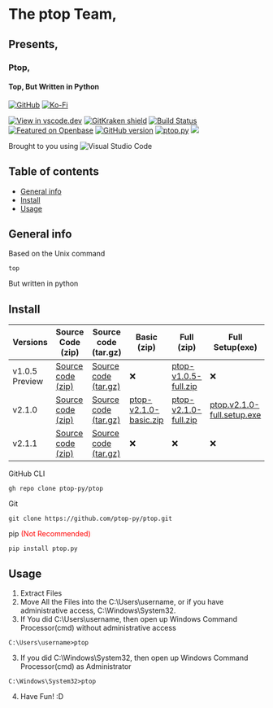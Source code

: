 # The ptop Team,
## Presents,
### Ptop,
#### Top, But Written in Python

[![GitHub][github-badge]][github-sponsors]
[![Ko-Fi][kofi-badge]][kofi]

[![View in vscode.dev](https://img.shields.io/badge/view%20in-vscode.dev-blue)](https://vscode.dev/github/ptop-py/ptop)
[![GitKraken shield][kraken]][kraken-ref]
[![Build Status](https://dev.azure.com/dwhirlpool/ptop/_apis/build/status/ptop?branchName=main)](https://dev.azure.com/dwhirlpool/ptop/_build/latest?definitionId=1&branchName=main)
[![Featured on Openbase](https://badges.openbase.com/js/featured/ptop.py.svg?style=openbase&token=Di34gIAg0zqPWJHG+EHhKlekbKV61oiRvE3cENRe3vM=)](https://openbase.com/js/ptop.py?utm_source=embedded&amp;utm_medium=badge&amp;utm_campaign=rate-badge)
[![GitHub version](https://badge.fury.io/gh/DWhirlpool%2Fptop.svg)](https://badge.fury.io/gh/DWhirlpool%2Fptop)
[![ptop.py](https://snyk.io/advisor/python/ptop.py/badge.svg)](https://snyk.io/advisor/python/ptop.py)
<img src="https://forthebadge.com/images/badges/built-with-love.svg"></img>

Brought to you using  ![Visual Studio Code](https://img.shields.io/badge/Visual%20Studio%20Code-0078d7.svg?style=for-the-badge&logo=visual-studio-code&logoColor=white)
## Table of contents
* [General info](#general-info)
* [Install](#install)
* [Usage](#usage)
## General info
Based on the Unix command 
```
top
```
But written in python
## Install

| Versions | Source Code (zip) | Source code (tar.gz) | Basic (zip) | Full (zip) | Full Setup(exe) | x86 Setup (exe) | x86 Setup (zip) | x86 Standalone Setup (exe) | x86 Standalone (exe) |
| ----------- | ----------- | ---------- | ---------- | ----------- | ----------- | ----------- | ----------- | ----------- | ----------- |
| v1.0.5 Preview | [Source code (zip)](https://github.com/ptop-py/ptop/archive/refs/tags/v1.0.5-beta.zip) | [Source code (tar.gz)](https://github.com/ptop-py/ptop/archive/refs/tags/v1.0.5-beta.tar.gz) | ❌ | [ptop-v1.0.5-full.zip](https://github.com/ptop-py/ptop/releases/download/v1.0.5-beta/ptop-v1.0.5.zip) | ❌ | ❌ | ❌ | ❌ | ❌ |
| v2.1.0 | [Source code (zip)](https://github.com/ptop-py/ptop/archive/refs/tags/v2.1.0-beta.zip) | [Source code (tar.gz)](https://github.com/ptop-py/ptop/archive/refs/tags/v2.1.0-beta.tar.gz) | [ptop-v2.1.0-basic.zip](https://github.com/ptop-py/ptop/releases/download/v2.1.0-beta/ptop-v2.1.0-basic.zip) | [ptop-v2.1.0-full.zip](https://github.com/ptop-py/ptop/releases/download/v2.1.0-beta/ptop-v2.1.0-full.zip) | [ptop.v2.1.0-full.setup.exe](https://github.com/ptop-py/ptop/releases/download/v2.1.0-beta/ptop.v2.1.0-full.setup.exe) | ❌ | ❌ | ❌ | ❌ |
| v2.1.1 | [Source code (zip)](https://github.com/ptop-py/ptop/archive/refs/tags/v2.1.1-stable.zip) | [Source code (tar.gz)](https://github.com/ptop-py/ptop/archive/refs/tags/v2.1.1-stable.tar.gz) | ❌ | ❌ | ❌ | [ptop-x86-setup.exe](https://github.com/ptop-py/ptop/releases/download/v2.1.1-stable/ptop-x86-setup.exe) | [ptop-x86-setup.zip](https://github.com/ptop-py/ptop/releases/download/v2.1.1-stable/ptop-x86-setup.zip) | [ptop-x86-standalone-setup.exe](https://github.com/ptop-py/ptop/releases/download/v2.1.1-stable/ptop-x86-standalone-setup.exe) | [ptop-x86-standalone.exe](https://github.com/ptop-py/ptop/releases/download/v2.1.1-stable/ptop-x86-standalone.exe) |

GitHub CLI

```
gh repo clone ptop-py/ptop
```

Git
```
git clone https://github.com/ptop-py/ptop.git
```

pip <span style="color: red;">(Not Recommended)</span>
```
pip install ptop.py
```
## Usage
1. Extract Files
2. Move All the Files into the C:\Users\username, or if you have administrative access, C:\Windows\System32.
3. If You did C:\Users\username, then open up Windows Command Processor(cmd) without administrative access
```
C:\Users\username>ptop
```
3. If you did C:\Windows\System32, then open up Windows Command Processor(cmd) as Administrator
```
C:\Windows\System32>ptop
```
4. Have Fun! :D

[kraken]: https://img.shields.io/badge/GitKraken-Legendary%20Git%20Tools-teal?style=plastic&logo=gitkraken
[kraken-ref]: https://www.gitkraken.com/invite/nQmDPR9D
[github-badge]: https://img.shields.io/badge/-Sponsor-fafbfc?logo=GitHub%20Sponsors
[github-sponsors]: https://github.com/sponsors/dwhirlpool
[kofi-badge]: https://img.shields.io/badge/Ko--fi-Buy%20me%20a%20coffee!-%2346b798.svg
[kofi]: https://ko-fi.com/dwhirlpool
